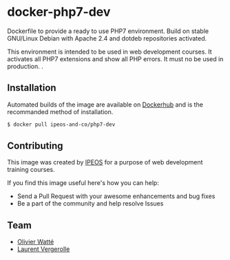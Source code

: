 # docker-php7-dev

Dockerfile to provide a ready to use PHP7 environment. Build on stable GNU/Linux Debian with Apache 2.4 and dotdeb repositories activated.

This environment is intended to be used in web development courses. It activates all PHP7 extensions and show all PHP errors. It must no be used in production. 
.

## Installation

Automated builds of the image are available on [Dockerhub](https://hub.docker.com/r/ipeos/php7-dev/) and is the recommanded method of installation.

```bash
$ docker pull ipeos-and-co/php7-dev
```

## Contributing

This image was created by [IPEOS](http://www.ipeos.com) for a purpose of web development training courses.

If you find this image useful here's how you can help:

* Send a Pull Request with your awesome enhancements and bug fixes
* Be a part of the community and help resolve Issues

## Team

* [Olivier Watté](https://github.com/owatte/)
* [Laurent Vergerolle](https://github.com/psychoz971/)
